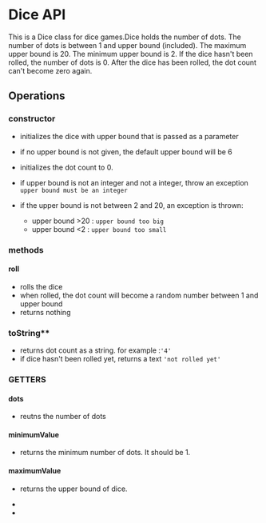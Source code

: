 # Dice API

This is a Dice class for dice games.Dice holds the number of dots. 
The number of dots is between 1 and upper bound (included). 
The maximum upper bound is 20. The minimum upper bound is 2. 
If the dice hasn't been rolled, the number of dots is 0. 
After the dice has been rolled, the dot count can't become zero again.

## Operations

### **constructor**

-   initializes the dice with upper bound that is passed as a parameter
-   if no upper bound is not given, the default upper bound will be 6
-   initializes the dot count to 0.

-   if upper bound is not an integer and not a integer, throw an exception
  `upper bound must be an integer`
-   if the upper bound is not between 2 and 20, an exception is thrown:
    -   upper bound >20 : `upper bound too big`
    -   upper bound <2  : `upper bound too small`

### methods


#### **roll**
- rolls the dice
- when rolled, the dot count will become a random number between 1 and 
  upper bound
- returns nothing 

### toString**
- returns dot count as a string. for example :`'4'`
- if dice hasn't been rolled yet, returns a text ` 'not rolled yet' `

### GETTERS

#### **dots**
-   reutns the number of dots

#### **minimumValue**
-   returns the minimum number of dots. It should be 1.

#### **maximumValue**
-   returns the upper bound of dice.
  


- 
- 

